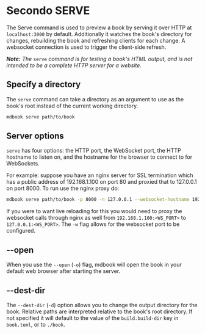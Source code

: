 # Secondo SERVE

The Serve command is used to preview a book by serving it over HTTP at `localhost:3000` by default. Additionally it watches the book's directory for changes, rebuilding the book and refreshing clients for each change. A websocket connection is used to trigger the client-side refresh.

_**Note:**_ _The_ `serve` _command is for testing a book's HTML output, and is not intended to be a complete HTTP server for a website._

## Specify a directory

The `serve` command can take a directory as an argument to use as the book's root instead of the current working directory.

```bash
mdbook serve path/to/book
```

## Server options

`serve` has four options: the HTTP port, the WebSocket port, the HTTP hostname to listen on, and the hostname for the browser to connect to for WebSockets.

For example: suppose you have an nginx server for SSL termination which has a public address of 192.168.1.100 on port 80 and proxied that to 127.0.0.1 on port 8000. To run use the nginx proxy do:

```bash
mdbook serve path/to/book -p 8000 -n 127.0.0.1 --websocket-hostname 192.168.1.100
```

If you were to want live reloading for this you would need to proxy the websocket calls through nginx as well from `192.168.1.100:<WS_PORT>` to `127.0.0.1:<WS_PORT>`. The `-w` flag allows for the websocket port to be configured.

## --open

When you use the `--open` \(`-o`\) flag, mdbook will open the book in your default web browser after starting the server.

## --dest-dir

The `--dest-dir` \(`-d`\) option allows you to change the output directory for the book. Relative paths are interpreted relative to the book's root directory. If not specified it will default to the value of the `build.build-dir` key in `book.toml`, or to `./book`.

